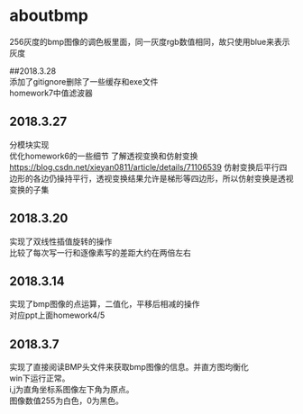 # aboutbmp

256灰度的bmp图像的调色板里面，同一灰度rgb数值相同，故只使用blue来表示灰度  

##2018.3.28  
添加了gitignore删除了一些缓存和exe文件  
homework7中值滤波器  
## 2018.3.27  
分模块实现  
优化homework6的一些细节
了解透视变换和仿射变换
https://blog.csdn.net/xieyan0811/article/details/71106539
仿射变换后平行四边形的各边仍操持平行，透视变换结果允许是梯形等四边形，所以仿射变换是透视变换的子集  

## 2018.3.20   
实现了双线性插值旋转的操作  
比较了每次写一行和逐像素写的差距大约在两倍左右  

## 2018.3.14  
实现了bmp图像的点运算，二值化，平移后相减的操作  
对应ppt上面homework4/5  

## 2018.3.7  
实现了直接阅读BMP头文件来获取bmp图像的信息。并直方图均衡化  
win下运行正常。  
i,j为直角坐标系图像左下角为原点。  
图像数值255为白色，0为黑色。 



